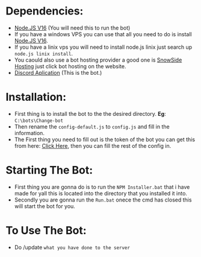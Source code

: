 # Dependencies:

- [Node.JS V16](https://nodejs.org/en/download/) (You will need this to run the bot)
- If you have a windows VPS you can use that all you need to do is install [Node.JS V16](https://nodejs.org/en/download/).
- If you have a linix vps you will need to install node.js linix just search up `node.js linix install`.
- You caould also use a bot hosting provider a good one is [SnowSide Hosting](https://snowsidehosting.com) just click bot hosting on the website.
- [Discord Aplication](https://discord.com/developers/applications) (This is the bot.)

# Installation:

- First thing is to install the bot to the the desired directory. **Eg**: `C:\bots\Change-bot`
- Then rename the `config-default.js` to `config.js` and fill in the information.
- The First thing you need to fill out is the token of the bot you can get this from here: [Click Here](https://discord.com/developers/applications), then you can fill the rest of the config in.

# Starting The Bot:

- First thing you are gonna do is to run the `NPM Installer.bat` that i have made for yall this is located into the directory that you installed it into.
- Secondly you are gonna run the `Run.bat` onece the cmd has closed this will start the bot for you.

# To Use The Bot:
- Do /update `what you have done to the server`